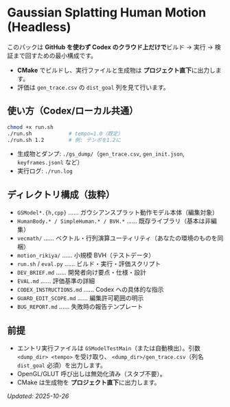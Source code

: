 # Gaussian Splatting Human Motion (Headless)

このパックは **GitHub を使わず Codex のクラウド上だけで**ビルド → 実行 → 検証まで回すための最小構成です。
- **CMake** でビルドし、実行ファイルと生成物は **プロジェクト直下**に出力します。
- 評価は `gen_trace.csv` の `dist_goal` 列を見て行います。

## 使い方（Codex/ローカル共通）
```bash
chmod +x run.sh
./run.sh            # tempo=1.0（既定）
./run.sh 1.2        # 例: テンポを1.2に
```
- 生成物とダンプ: `./gs_dump/`（`gen_trace.csv`, `gen_init.json`, `keyframes.jsonl` など）
- 実行ログ: `./run.log`

## ディレクトリ構成（抜粋）
- `GSModel*.{h,cpp}` …… ガウシアンスプラット動作モデル本体（編集対象）
- `HumanBody.* / SimpleHuman.* / BVH.*` …… 既存ライブラリ（基本は非編集）
- `vecmath/` …… ベクトル・行列演算ユーティリティ（あなたの環境のものを同梱）
- `motion_rikiya/` …… 小規模 BVH（テストデータ）
- `run.sh` / `eval.py` …… ビルド・実行・評価スクリプト
- `DEV_BRIEF.md` …… 開発者向け要点・仕様・設計
- `EVAL.md` …… 評価基準の詳細
- `CODEX_INSTRUCTIONS.md` …… Codex への具体的な指示
- `GUARD_EDIT_SCOPE.md` …… 編集許可範囲の明示
- `BUG_REPORT.md` …… 失敗時の報告テンプレート

## 前提
- エントリ実行ファイルは `GSModelTestMain`（または自動検出）。引数 `<dump_dir> <tempo>` を受け取り、
  `<dump_dir>/gen_trace.csv`（列名 `dist_goal` 必須）を出力します。
- OpenGL/GLUT 呼び出しは無効化済み（スタブ不要）。
- CMake は生成物を **プロジェクト直下**に出力します。

_Updated: 2025-10-26_
